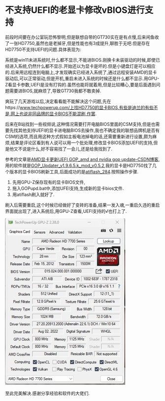 # 不支持UEFI的老显卡修改vBIOS进行支持

  前段时间要在办公室玩恐怖黎明,但是联想自带的GT730实在是有点慢,后来闲鱼收了一张HD7750,虽然也是老掉牙,但是性能也有3成提升,聊胜于无吧.但是存在HD7750不支持UEFI的问题.具体表现为:

 系统是win11未进系统时,什么都不显示,不能进BIOS.刚换卡未装驱动的时候,即使已经进入系统,仍然什么都不显示.开始还以为显卡是坏的.但是小键盘灯是可以相应的.后来用远程连到电脑上,才发现确实已经进入系统了,通过远程安装AMD的显卡驱动后,可以正常驱动,但是开机,重启未进入系统的时候还是什么都不显示.用GPU-Z看显卡参数,UEFI是没有打钩的.虽然也能将就着用,但是比较糟心,要是后面遇到问题需要进BIOS,就麻烦了,导致GT730我都不敢卖掉.

  爽玩了几天游戏以后,决定看看能不能解决这个问题,先在https://www.techpowerup.com/上找HD7750的显卡BIOS,有些是迪兰的有些不是,网上也说非同品牌的显卡BIOS不能混刷,作罢.

  后来在B站找到一些视频说,这种情况需要打开电脑BIOS里面的CSM支持,但是也需要先找其他支持UEFI的显卡进电脑BIOS去操作,我也不确定我的联想品牌机是否有CSM的选项,而且用这种方式假如主板电池掉电的话,还需要重新进行设置,颇为麻烦,结果是评论区看到有人说可以用一个批处理,修改显卡BIOS添加UEFI的支持,但是他又不说是什么,好不容易找了一会儿,还是给我找到了.

  参考的文章是[AMD显卡更新UEFI GOP_amd and nvidia gop update-CSDN博客](https://blog.csdn.net/zhangliang19950813/article/details/120283475),用的软件就是[GOP_Updater_v1.9.6.5.k_mod_v0.5.2](https://edef5.pcloud.com/cBZN3X39RZA5l3ChZZZzq17XkZ2ZZkUJZkZeQQ6Z2FZkVZdkZLXZ0XZe7Z2XZJVZiZ1ZyXZO7ZnXZHVZUzB8ZrsgduIa27mVQfF42ndb9obPlNGf7/GOP_Updater_v1.9.6.5.k_mod_v0.5.2.zip),我的显卡是HD7750找了几个版本的显卡BIOS刷新工具,后面成功的是[atiflash_284](https://uk1-dl.techpowerup.com/files/sAyyIR-lJ58p5HPOiIFBAQ/1731094408/atiflash_284.zip).按照操作步骤.

1. 先用GPU-Z保存现有的显卡BIOS文件,
2. 拖入GOPupd.bat中,添加UFEI支持,生成新的显卡bios文件.
3. 用atiflash刷入就好了.

刷入后需要重启,这个时候已经做好了变砖的准备,结果一发入魂,一重启久违的重启界面就出现了,进入系统后,用GPU-Z查看,UEFI支持的√也打上了.

![hd7750gpuz](不支持UEFI的老显卡修改vBIOS进行支持.assets/hd7750gpuz.jpg)

至此完美解决.感谢分享经验和软件的大佬们.